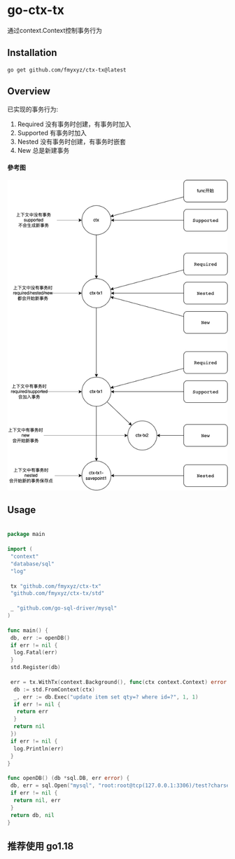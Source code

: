 # go-ctx-tx

通过context.Context控制事务行为

## Installation

    go get github.com/fmyxyz/ctx-tx@latest

## Overview

已实现的事务行为:

1. Required 没有事务时创建，有事务时加入
2. Supported 有事务时加入
3. Nested 没有事务时创建，有事务时嵌套
4. New 总是新建事务

#### 參考图

![參考图](./doc/ctx-tx-status.png)

## Usage

```go

package main

import (
 "context"
 "database/sql"
 "log"

 tx "github.com/fmyxyz/ctx-tx"
 "github.com/fmyxyz/ctx-tx/std"

 _ "github.com/go-sql-driver/mysql"
)

func main() {
 db, err := openDB()
 if err != nil {
  log.Fatal(err)
 }
 std.Register(db)

 err = tx.WithTx(context.Background(), func(ctx context.Context) error {
  db := std.FromContext(ctx)
  _, err := db.Exec("update item set qty=? where id=?", 1, 1)
  if err != nil {
   return err
  }
  return nil
 })
 if err != nil {
  log.Println(err)
 }
}

func openDB() (db *sql.DB, err error) {
 db, err = sql.Open("mysql", "root:root@tcp(127.0.0.1:3306)/test?charset=utf8mb4&parseTime=true&loc=Local")
 if err != nil {
  return nil, err
 }
 return db, nil
}

```

## 推荐使用 go1.18
